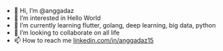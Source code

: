 - 👋 Hi, I’m @anggadaz
- 👀 I’m interested in Hello World
- 🌱 I’m currently learning flutter, golang, deep learning, big data, python
- 💞️ I’m looking to collaborate on all life
- 📫 How to reach me [linkedin.com/in/anggadaz15](https://www.linkedin.com/in/kanggada/)

<!---
anggadaz/anggadaz is a ✨ special ✨ repository because its `README.md` (this file) appears on your GitHub profile.
You can click the Preview link to take a look at your changes.
--->

